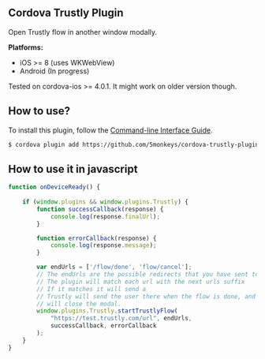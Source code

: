 ## Cordova Trustly Plugin ##
Open Trustly flow in another window modally. 

**Platforms:**
- iOS >= 8 (uses WKWebView)
- Android (In progress)

Tested on cordova-ios >= 4.0.1. It might work on older version though.

## How to use? ##
To install this plugin, follow the [Command-line Interface Guide](http://cordova.apache.org/docs/en/latest/guide/cli/index.html#add-plugin-features).

```sh
$ cordova plugin add https://github.com/5monkeys/cordova-trustly-plugin 
```

## How to use it in javascript ##

```js
function onDeviceReady() {
    	
    if (window.plugins && window.plugins.Trustly) {
        function successCallback(response) {
            console.log(response.finalUrl);
        }

        function errorCallback(response) {
            console.log(response.message);
        }

        var endUrls = ['/flow/done', 'flow/cancel'];
        // The endUrls are the possible redirects that you have sent to Trustly.
        // The plugin will match each url with the next urls suffix
        // If it matches it will send a 
        // Trustly will send the user there when the flow is done, and we 
        // will close the modal.
        window.plugins.Trustly.startTrustlyFlow(
            "https://test.trustly.com/url", endUrls, 
            successCallback, errorCallback
        );
    }
}
```
